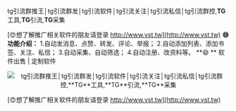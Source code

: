 tg引流群推王│tg引流群发│tg引流软件│tg引流关注│tg引流私信│tg引流群控,**TG**工具,**TG**引流,**TG**采集

[😍想了解推广相关软件的朋友请登录 http://www.vst.tw](http://www.vst.tw)
**😄功能介绍：**
1.自动发消息、点赞、转发、评论、举报；
2.自动添加列表、添加书签、关注、私信；
3.自动采集、自动筛选；
4.自动注册、改资料等。
**😄 **
软件出售 | 定制软件

 <center><img src="https://vst.tw/MP4/tuiguang/png/0.png" alt="tg引流群推王│tg引流群发│tg引流软件│tg引流关注│tg引流私信│tg引流群控,**TG**工具,**TG**引流,**TG**采集"></center>

[😍想了解推广相关软件的朋友请登录 http://www.vst.tw](http://www.vst.tw)



